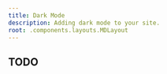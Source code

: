 ```yaml
---
title: Dark Mode
description: Adding dark mode to your site.
root: .components.layouts.MDLayout
---
```


## TODO